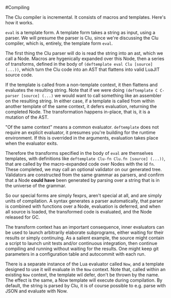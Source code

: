 #Compiling

The Clu compiler is incremental. It consists of macros and templates. Here's how it works. 

`eval` is a template form. A template form takes a string as input, using a parser. We will presume the parser is Clu, since we're discussing the Clu compiler, which is, entirely, the template form `eval`. 

The first thing the Clu parser will do is read the string into an ast, which we call a Node. Macros are hygenically expanded over this Node, then a series of transforms, defined in the body of `(deftemplate eval Clu [source] (...))`, which turn the Clu code into an AST that flattens into valid LuaJIT source code.

If the template is called from a non-template context, it then flattens and evaluates the resulting string. Note that if we were doing `(deftemplate C C-parser [source] (...)` we would want to call something like an assembler on the resulting string. In either case, if a template is called from within another template of the same context, it defers evaluation, returning the completed Node. The transformation happens in-place, that is, it is a mutation of the AST. 

"Of the same context" means a common evaluator. `deftemplate` does not require an explicit evaluator, it presumes you're building for the runtime environment. If this is overrided in the arguments, evaluation takes place when the evaluator exits. 

Therefore the transforms specified in the body of `eval` are themselves templates, with definitions like `deftemplate Clu-fn Clu.fn [source] (...))`, that are called by the macro-expanded code over Nodes with the id `fn`. These completed, we may call an optional validator on our generated tree. Validators are constructed from the same grammar as parsers, and confirm that a Node **could have** been generated by parsing over a string that is in the universe of the grammar. 

So our special forms are simply fexprs, aren't special at all, and are simply units of compilation. A syntax generates a parser automatically, that parser is combined with functions over a Node, evaluation is deferred, and when all source is loaded, the transformed code is evaluated, and the Node released for GC. 

The transform context has an important consequence, inner evaluators can be used to launch arbitrarily elaborate subprograms, either waiting for their results or simply continuing. As a salient example, the source might contain a script to launch unit tests and/or continuous integration, then continue compiling and running without waiting for the results. One might keep git parameters in a configuration table and autocommit with each run. 

There is a separate instance of the Lua evaluator called `Now`, and a template designed to use it will evaluate in the `Now` context. Note that, called within an existing `Now` context, the template wil defer, don't be thrown by the name. The effect is the same, a Now template will execute during compilation. By default, the string is parsed by Clu, it is of course possible to e.g. parse with JSON and evaluate with Now. 